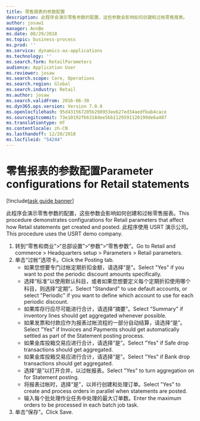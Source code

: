 ```yaml
---
title: 零售报表的参数配置
description: 此程序会演示零售参数的配置，这些参数会影响如何创建和过帐零售报表。
author: josaw1
manager: AnnBe
ms.date: 08/29/2018
ms.topic: business-process
ms.prod: ''
ms.service: dynamics-ax-applications
ms.technology: ''
ms.search.form: RetailParameters
audience: Application User
ms.reviewer: josaw
ms.search.scope: Core, Operations
ms.search.region: Global
ms.search.industry: Retail
ms.author: josaw
ms.search.validFrom: 2016-06-30
ms.dyn365.ops.version: Version 7.0.0
ms.openlocfilehash: 95d431567205b298953eeb27ed34aedfbab4cace
ms.sourcegitcommit: 73e10192fb6318dee5bb1129591120199de6a487
ms.translationtype: HT
ms.contentlocale: zh-CN
ms.lasthandoff: 12/20/2018
ms.locfileid: "54244"
---
```

# <a name="parameter-configurations-for-retail-statements"></a><span data-ttu-id="9e06a-103">零售报表的参数配置</span><span class="sxs-lookup"><span data-stu-id="9e06a-103">Parameter configurations for Retail statements</span></span>

[!include[task guide banner](../includes/task-guide-banner.md)]

<span data-ttu-id="9e06a-104">此程序会演示零售参数的配置，这些参数会影响如何创建和过帐零售报表。</span><span class="sxs-lookup"><span data-stu-id="9e06a-104">This procedure demonstrates configurations for Retail parameters that affect how Retail statements get created and posted.</span></span> <span data-ttu-id="9e06a-105">此程序使用 USRT 演示公司。</span><span class="sxs-lookup"><span data-stu-id="9e06a-105">This procedure uses the USRT demo company.</span></span>

1. <span data-ttu-id="9e06a-106">转到“零售和商业”>“总部设置”>“参数”>“零售参数”。</span><span class="sxs-lookup"><span data-stu-id="9e06a-106">Go to Retail and commerce > Headquarters setup  > Parameters > Retail parameters.</span></span>
2. <span data-ttu-id="9e06a-107">单击“过帐”选项卡。</span><span class="sxs-lookup"><span data-stu-id="9e06a-107">Click the Posting tab.</span></span>
    * <span data-ttu-id="9e06a-108">如果您想要专门过帐定期折扣金额，请选择“是”。</span><span class="sxs-lookup"><span data-stu-id="9e06a-108">Select "Yes" if you want to post the periodic discount amounts specifically.</span></span>  
    * <span data-ttu-id="9e06a-109">选择“标准”以使用默认科目，或者如果您想要定义每个定期折扣使用哪个科目，则选择“定期”。</span><span class="sxs-lookup"><span data-stu-id="9e06a-109">Select "Standard" to use default accounts, or select "Periodic" if you want to define which account to use for each periodic discount.</span></span>  
    * <span data-ttu-id="9e06a-110">如果库存行应尽可能进行合计，请选择“摘要”。</span><span class="sxs-lookup"><span data-stu-id="9e06a-110">Select "Summary" if inventory lines should get aggregated whenever possible.</span></span>  
    * <span data-ttu-id="9e06a-111">如果发票和付款应作为报表过帐流程的一部分自动结算，请选择“是”。</span><span class="sxs-lookup"><span data-stu-id="9e06a-111">Select "Yes" if Invoices and Payments should get automatically settled as part of the Statement posting process.</span></span>  
    * <span data-ttu-id="9e06a-112">如果金库投箱交易应进行合计，请选择“是”。</span><span class="sxs-lookup"><span data-stu-id="9e06a-112">Select "Yes" if Safe drop transactions should get aggregated.</span></span>  
    * <span data-ttu-id="9e06a-113">如果金库投箱交易应进行合计，请选择“是”。</span><span class="sxs-lookup"><span data-stu-id="9e06a-113">Select "Yes" if Bank drop transactions should get aggregated.</span></span>  
    * <span data-ttu-id="9e06a-114">选择“是”以打开合并，以过帐报表。</span><span class="sxs-lookup"><span data-stu-id="9e06a-114">Select "Yes" to turn aggregation on for Statement posting.</span></span>  
    * <span data-ttu-id="9e06a-115">将报表过帐时，选择“是”，以并行创建和处理订单。</span><span class="sxs-lookup"><span data-stu-id="9e06a-115">Select "Yes" to create and process orders in parallel when statements are posted.</span></span>  
    * <span data-ttu-id="9e06a-116">输入每个批处理作业任务中处理的最大订单数。</span><span class="sxs-lookup"><span data-stu-id="9e06a-116">Enter the maximum orders to be processed in each batch job task.</span></span>  
3. <span data-ttu-id="9e06a-117">单击“保存”。</span><span class="sxs-lookup"><span data-stu-id="9e06a-117">Click Save.</span></span>

